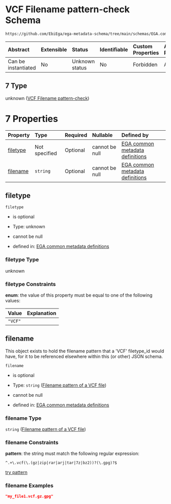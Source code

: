 # VCF Filename pattern-check Schema

```txt
https://github.com/EbiEga/ega-metadata-schema/tree/main/schemas/EGA.common-definitions.json#/definitions/filename-filetype-pattern-check/anyOf/7
```



| Abstract            | Extensible | Status         | Identifiable | Custom Properties | Additional Properties | Access Restrictions | Defined In                                                                                           |
| :------------------ | :--------- | :------------- | :----------- | :---------------- | :-------------------- | :------------------ | :--------------------------------------------------------------------------------------------------- |
| Can be instantiated | No         | Unknown status | No           | Forbidden         | Allowed               | none                | [EGA.common-definitions.json\*](../../../schemas/EGA.common-definitions.json "open original schema") |

## 7 Type

unknown ([VCF Filename pattern-check](ega-12-definitions-check-filetype-checks-based-on-its-filename-anyof-vcf-filename-pattern-check.md))

# 7 Properties

| Property              | Type          | Required | Nullable       | Defined by                                                                                                                                                                                                                                                                                                                       |
| :-------------------- | :------------ | :------- | :------------- | :------------------------------------------------------------------------------------------------------------------------------------------------------------------------------------------------------------------------------------------------------------------------------------------------------------------------------- |
| [filetype](#filetype) | Not specified | Optional | cannot be null | [EGA common metadata definitions](ega-12-definitions-check-filetype-checks-based-on-its-filename-anyof-vcf-filename-pattern-check-properties-filetype.md "https://github.com/EbiEga/ega-metadata-schema/tree/main/schemas/EGA.common-definitions.json#/definitions/filename-filetype-pattern-check/anyOf/7/properties/filetype") |
| [filename](#filename) | `string`      | Optional | cannot be null | [EGA common metadata definitions](ega-12-definitions-filename-pattern-of-a-vcf-file.md "https://github.com/EbiEga/ega-metadata-schema/tree/main/schemas/EGA.common-definitions.json#/definitions/filename-filetype-pattern-check/anyOf/7/properties/filename")                                                                   |

## filetype



`filetype`

*   is optional

*   Type: unknown

*   cannot be null

*   defined in: [EGA common metadata definitions](ega-12-definitions-check-filetype-checks-based-on-its-filename-anyof-vcf-filename-pattern-check-properties-filetype.md "https://github.com/EbiEga/ega-metadata-schema/tree/main/schemas/EGA.common-definitions.json#/definitions/filename-filetype-pattern-check/anyOf/7/properties/filetype")

### filetype Type

unknown

### filetype Constraints

**enum**: the value of this property must be equal to one of the following values:

| Value   | Explanation |
| :------ | :---------- |
| `"VCF"` |             |

## filename

This object exists to hold the filename pattern that a 'VCF' filetype\_id would have, for it to be referenced elsewhere within this (or other) JSON schema.

`filename`

*   is optional

*   Type: `string` ([Filename pattern of a VCF file](ega-12-definitions-filename-pattern-of-a-vcf-file.md))

*   cannot be null

*   defined in: [EGA common metadata definitions](ega-12-definitions-filename-pattern-of-a-vcf-file.md "https://github.com/EbiEga/ega-metadata-schema/tree/main/schemas/EGA.common-definitions.json#/definitions/filename-filetype-pattern-check/anyOf/7/properties/filename")

### filename Type

`string` ([Filename pattern of a VCF file](ega-12-definitions-filename-pattern-of-a-vcf-file.md))

### filename Constraints

**pattern**: the string must match the following regular expression:&#x20;

```regexp
^.+\.vcf(\.(gz|zip|rar|arj|tar|7z|bz2))?(\.gpg)?$
```

[try pattern](https://regexr.com/?expression=%5E.%2B%5C.vcf\(%5C.\(gz%7Czip%7Crar%7Carj%7Ctar%7C7z%7Cbz2\)\)%3F\(%5C.gpg\)%3F%24 "try regular expression with regexr.com")

### filename Examples

```json
"my_file1.vcf.gz.gpg"
```
